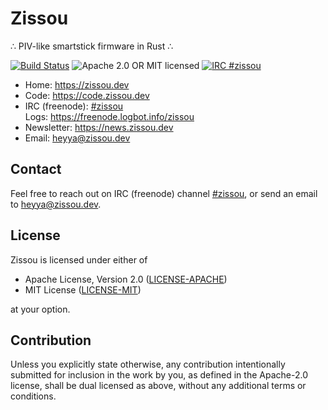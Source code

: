 # Zissou

∴ PIV-like smartstick firmware in Rust ∴ 

[![Build Status][build-image]][build-link]
![Apache 2.0 OR MIT licensed][license-image]
[![IRC #zissou][IRC-image]][IRC-link]

[build-image]: https://img.shields.io/circleci/build/github/nickray/zissou/master.svg
[build-link]: https://circleci.com/gh/nickray/zissou/tree/master
[license-image]: https://img.shields.io/badge/license-Apache2.0%2FMIT-blue.svg
[IRC-image]: https://img.shields.io/badge/IRC-%23zissou-orange.svg
[IRC-link]: https://webchat.freenode.net/?channels=#zissou

- Home: <https://zissou.dev>
- Code: <https://code.zissou.dev>
- IRC (freenode): [#zissou](https://webchat.freenode.net/?channels=#zissou)  
  Logs: <https://freenode.logbot.info/zissou>
- Newsletter: <https://news.zissou.dev>
- Email: [heyya@zissou.dev](mailto:heyya@zissou.dev)


## Contact

Feel free to reach out on IRC (freenode) channel [#zissou](https://webchat.freenode.net/?channels=#zissou), or send an email to [heyya@zissou.dev](mailto:heyya@zissou.dev).

## License

Zissou is licensed under either of

- Apache License, Version 2.0 ([LICENSE-APACHE](LICENSE-APACHE))
- MIT License ([LICENSE-MIT](LICENSE-MIT))

at your option.

## Contribution

Unless you explicitly state otherwise, any contribution intentionally submitted for inclusion in the work by you, as defined in the Apache-2.0 license, shall be dual licensed as above, without any additional terms or conditions.
